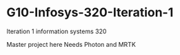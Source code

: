 # G10-Infosys-320-Iteration-1
Iteration 1 information systems 320

Master project here Needs Photon and MRTK
